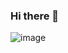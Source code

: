 ### Hi there 👋

![image](https://github.com/Ragnarook97/Ragnarook97/assets/142867500/7899e3f3-ac59-4fbf-a2a1-993eabde2afc)


<!--
**Ragnarook97/Ragnarook97** is a ✨ _special_ ✨ repository because its `README.md` (this file) appears on your GitHub profile.

Here are some ideas to get you started:

- 🔭 I’m currently working on ...
- 🌱 I’m currently learning ...
- 👯 I’m looking to collaborate on ...
- 🤔 I’m looking for help with ...
- 💬 Ask me about ...
- 📫 How to reach me: ...
- 😄 Pronouns: ...
- ⚡ Fun fact: ...
-->
